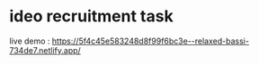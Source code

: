 # ideo recruitment task 

live demo : https://5f4c45e583248d8f99f6bc3e--relaxed-bassi-734de7.netlify.app/